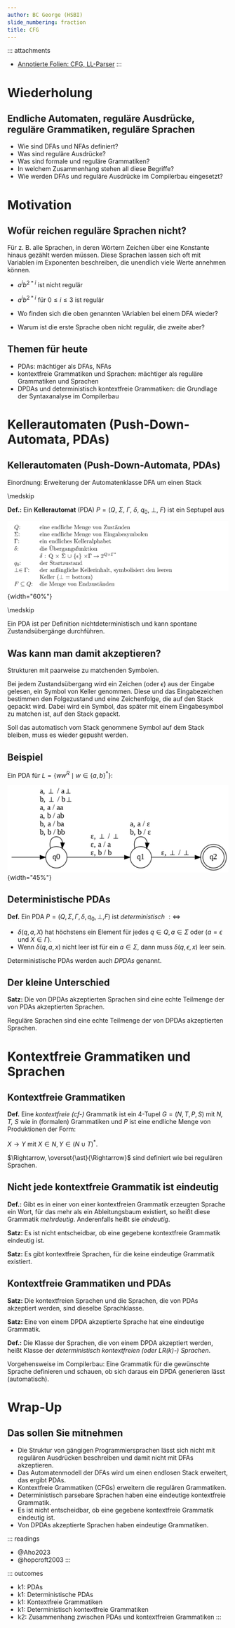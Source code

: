 ```yaml
---
author: BC George (HSBI)
slide_numbering: fraction
title: CFG
---
```


::: attachments
-   [Annotierte Folien: CFG,
    LL-Parser](https://github.com/Compiler-CampusMinden/AnnotatedSlides/blob/master/frontend_parsing_cfg.ann.ma.pdf)
:::

# Wiederholung

## Endliche Automaten, reguläre Ausdrücke, reguläre Grammatiken, reguläre Sprachen

-   Wie sind DFAs und NFAs definiert?
-   Was sind reguläre Ausdrücke?
-   Was sind formale und reguläre Grammatiken?
-   In welchem Zusammenhang stehen all diese Begriffe?
-   Wie werden DFAs und reguläre Ausdrücke im Compilerbau eingesetzt?

# Motivation

## Wofür reichen reguläre Sprachen nicht?

Für z. B. alle Sprachen, in deren Wörtern Zeichen über eine Konstante hinaus gezählt werden müssen. Diese Sprachen
lassen sich oft mit Variablen im Exponenten beschreiben, die unendlich viele Werte annehmen können.

-   $a^ib^{2*i}$ ist nicht regulär

-   $a^ib^{2*i}$ für $0 \leq i \leq 3$ ist regulär

-   Wo finden sich die oben genannten VAriablen bei einem DFA wieder?

-   Warum ist die erste Sprache oben nicht regulär, die zweite aber?

## Themen für heute

-   PDAs: mächtiger als DFAs, NFAs
-   kontextfreie Grammatiken und Sprachen: mächtiger als reguläre Grammatiken und Sprachen
-   DPDAs und deterministisch kontextfreie Grammatiken: die Grundlage der Syntaxanalyse im Compilerbau

# Kellerautomaten (Push-Down-Automata, PDAs)

## Kellerautomaten (Push-Down-Automata, PDAs)

Einordnung: Erweiterung der Automatenklasse DFA um einen Stack

\medskip

**Def.:** Ein **Kellerautomat** (PDA) $P = (Q,\ \Sigma,\ \Gamma,\  \delta,\ q_0,\ \perp,\ F)$ ist ein Septupel aus

![Definition eines PDAs](images/Def_PDA.png){width="60%"}

\medskip

Ein PDA ist per Definition nichtdeterministisch und kann spontane Zustandsübergänge durchführen.

## Was kann man damit akzeptieren?

Strukturen mit paarweise zu matchenden Symbolen.

Bei jedem Zustandsübergang wird ein Zeichen (oder $\epsilon$) aus der Eingabe gelesen, ein Symbol von Keller genommen.
Diese und das Eingabezeichen bestimmen den Folgezustand und eine Zeichenfolge, die auf den Stack gepackt wird. Dabei
wird ein Symbol, das später mit einem Eingabesymbol zu matchen ist, auf den Stack gepackt.

Soll das automatisch vom Stack genommene Symbol auf dem Stack bleiben, muss es wieder gepusht werden.

## Beispiel

Ein PDA für $L=\lbrace ww^{R}\mid w\in \lbrace a,b\rbrace^{\ast}\rbrace$:

![](images/pda2.png){width="45%"}

## Deterministische PDAs

**Def.** Ein PDA $P = (Q, \Sigma, \Gamma, \delta, q_0, \perp, F)$ ist *deterministisch* $: \Leftrightarrow$

-   $\delta(q, a, X)$ hat höchstens ein Element für jedes $q \in Q, a \in\Sigma$ oder $(a = \epsilon$ und
    $X \in \Gamma)$.
-   Wenn $\delta (q, a, x)$ nicht leer ist für ein $a \in \Sigma$, dann muss $\delta (q, \epsilon, x)$ leer sein.

Deterministische PDAs werden auch *DPDAs* genannt.

## Der kleine Unterschied

**Satz:** Die von DPDAs akzeptierten Sprachen sind eine echte Teilmenge der von PDAs akzeptierten Sprachen.

Reguläre Sprachen sind eine echte Teilmenge der von DPDAs akzeptierten Sprachen.

# Kontextfreie Grammatiken und Sprachen

## Kontextfreie Grammatiken

**Def.** Eine *kontextfreie (cf-)* Grammatik ist ein 4-Tupel $G = (N, T, P, S)$ mit *N, T, S* wie in (formalen)
Grammatiken und *P* ist eine endliche Menge von Produktionen der Form:

$X \rightarrow Y$ mit $X \in N, Y \in {(N \cup T)}^{\ast}$.

$\Rightarrow, \overset{\ast}{\Rightarrow}$ sind definiert wie bei regulären Sprachen.

## Nicht jede kontextfreie Grammatik ist eindeutig

**Def.:** Gibt es in einer von einer kontextfreien Grammatik erzeugten Sprache ein Wort, für das mehr als ein
Ableitungsbaum existiert, so heißt diese Grammatik *mehrdeutig*. Anderenfalls heißt sie *eindeutig*.

**Satz:** Es ist nicht entscheidbar, ob eine gegebene kontextfreie Grammatik eindeutig ist.

**Satz:** Es gibt kontextfreie Sprachen, für die keine eindeutige Grammatik existiert.

## Kontextfreie Grammatiken und PDAs

**Satz:** Die kontextfreien Sprachen und die Sprachen, die von PDAs akzeptiert werden, sind dieselbe Sprachklasse.

**Satz:** Eine von einem DPDA akzeptierte Sprache hat eine eindeutige Grammatik.

**Def.:** Die Klasse der Sprachen, die von einem DPDA akzeptiert werden, heißt Klasse der *deterministisch kontextfreien
(oder LR(k)-) Sprachen*.

Vorgehensweise im Compilerbau: Eine Grammatik für die gewünschte Sprache definieren und schauen, ob sich daraus ein DPDA
generieren lässt (automatisch).

# Wrap-Up

## Das sollen Sie mitnehmen

-   Die Struktur von gängigen Programmiersprachen lässt sich nicht mit regulären Ausdrücken beschreiben und damit nicht
    mit DFAs akzeptieren.
-   Das Automatenmodell der DFAs wird um einen endlosen Stack erweitert, das ergibt PDAs.
-   Kontextfreie Grammatiken (CFGs) erweitern die regulären Grammatiken.
-   Deterministisch parsebare Sprachen haben eine eindeutige kontextfreie Grammatik.
-   Es ist nicht entscheidbar, ob eine gegebene kontextfreie Grammatik eindeutig ist.
-   Von DPDAs akzeptierte Sprachen haben eindeutige Grammatiken.

::: readings
-   @Aho2023
-   @hopcroft2003
:::

::: outcomes
-   k1: PDAs
-   k1: Deterministische PDAs
-   k1: Kontextfreie Grammatiken
-   k1: Deterministisch kontextfreie Grammatiken
-   k2: Zusammenhang zwischen PDAs und kontextfreien Grammatiken
:::
